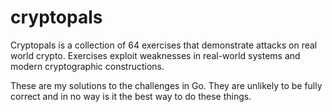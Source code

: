 # cryptopals

Cryptopals is a collection of 64 exercises that demonstrate attacks on real world crypto. Exercises exploit weaknesses in real-world systems and modern cryptographic constructions.

These are my solutions to the challenges in Go. They are unlikely to be fully correct and in no way is it the best way to do these things.
